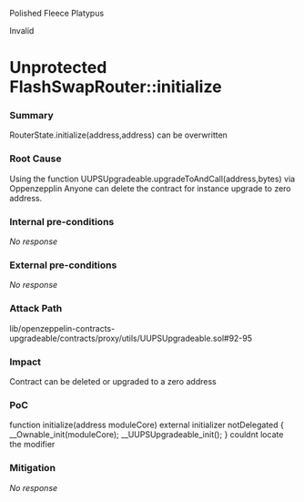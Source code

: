 Polished Fleece Platypus

Invalid

# Unprotected FlashSwapRouter::initialize

### Summary

RouterState.initialize(address,address) can be overwritten

### Root Cause

Using the function UUPSUpgradeable.upgradeToAndCall(address,bytes) via Oppenzepplin  Anyone can delete the contract  for instance upgrade to zero address.

### Internal pre-conditions

_No response_

### External pre-conditions

_No response_

### Attack Path

lib/openzeppelin-contracts-upgradeable/contracts/proxy/utils/UUPSUpgradeable.sol#92-95

### Impact

Contract can be deleted or upgraded to a zero address

### PoC

function initialize(address moduleCore) external initializer notDelegated {
        __Ownable_init(moduleCore);
        __UUPSUpgradeable_init();
    } couldnt locate the modifier

### Mitigation

_No response_